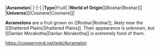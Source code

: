 |**Avramelon**|
|-|-|
|**Type**|Fruit|
|**World of Origin**|[[Roshar\|Roshar]]|
|**Universe**|[[Cosmere\|Cosmere]]|

**Avramelons** are a fruit grown on [[Roshar\|Roshar]], likely near the [[Shattered Plains\|Shattered Plains]].
Their appearance is unknown, but [[Danlan Morakotha\|Danlan Morakotha]] is extremely fond of them.



https://coppermind.net/wiki/Avramelon